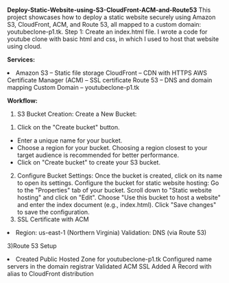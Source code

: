 **Deploy-Static-Website-using-S3-CloudFront-ACM-and-Route53**
This project showcases how to deploy a static website securely using Amazon S3, CloudFront, ACM, and Route 53, all mapped to a custom domain: youtubeclone-p1.tk.
Step 1: Create an index.html file. I wrote a code for youtube clone with basic html and css, in which I used to host that website using cloud.


**Services:**
<li>Amazon S3 – Static file storage
CloudFront – CDN with HTTPS
AWS Certificate Manager (ACM) – SSL certificate
Route 53 – DNS and domain mapping
Custom Domain – youtubeclone-p1.tk</li>


**Workflow:**
1) S3 Bucket Creation:
    Create a New Bucket:
  1. Click on the "Create bucket" button.
  - Enter a unique name for your bucket.
  - Choose a region for your bucket. Choosing a region closest to your target audience is recommended   for better performance.
  - Click on "Create bucket" to create your S3 bucket.
2) Configure Bucket Settings:
Once the bucket is created, click on its name to open its settings.
Configure the bucket for static website hosting:
Go to the "Properties" tab of your bucket.
Scroll down to "Static website hosting" and click on "Edit".
Choose "Use this bucket to host a website" and enter the index document (e.g., index.html).
Click "Save changes" to save the configuration.
3) SSL Certificate with ACM

  <li>Region: us-east-1 (Northern Virginia)
  Validation: DNS (via Route 53)</li>

3)Route 53 Setup

  <li>Created Public Hosted Zone for youtubeclone-p1.tk
  Configured name servers in the domain registrar
  Validated ACM SSL
  Added A Record with alias to CloudFront distribution</li>

  

